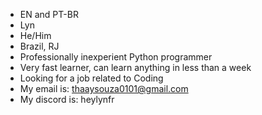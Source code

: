 - EN and PT-BR
- Lyn
- He/Him
- Brazil, RJ
- Professionally inexperient Python programmer
- Very fast learner, can learn anything in less than a week
- Looking for a job related to Coding
- My email is: thaaysouza0101@gmail.com
- My discord is: heylynfr
